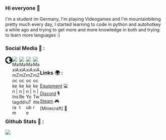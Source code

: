 ### Hi everyone 👋

I'm a student im Germany, I'm playing Videogames and I'm mountainbiking pretty much every day, I started learning to code in python and autohotkey a while ago and trying to get more and more knowledge in both and trying to learn more languages :)

### Social Media 📮 :

[<img align="left" alt="MaxiAmZocken | Website" width="22px" src="https://raw.githubusercontent.com/iconic/open-iconic/master/svg/globe.svg" />][website]
[<img align="left" alt="MaxiAmZocken | Instagram" width="22px" src="https://cdn.jsdelivr.net/npm/simple-icons@v3/icons/instagram.svg" />][instagram]
[<img align="left" alt="MaxiAmZocken | Reddit" width="22px" src="https://cdn.jsdelivr.net/npm/simple-icons@v3/icons/reddit.svg" />][reddit]
[<img align="left" alt="MaxiAmZocken | YouTube" width="22px" src="https://cdn.jsdelivr.net/npm/simple-icons@v3/icons/youtube.svg" />][youtube]
[<img align="left" alt="MaxiAmZocken | Twitter" width="22px" src="https://cdn.jsdelivr.net/npm/simple-icons@v3/icons/twitter.svg" />][twitter]
<br/>

### Links 🌍 :

[Equipment] 💻 <br/>
[Discord] 🎙 <br/>
[Steam] 🎮 <br/>
[Minecraft] 🌳 <br/>

### Github Stats 🧮 :

<p float="left">
  <img src="https://github-readme-stats.vercel.app/api?username=MaxiAmZocken&show_icons=true&count_private=true&title_color=4f8cc9&text_color=9f9f9f&icon_color=4f8cc9&bg_color=181818" height="180">

[website]: https://maxiamzocken.github.io
[twitter]: https://twitter.com/Maxi_am_zocken
[youtube]: https://www.youtube.com/channel/UCKXu4_UtUGvSTRf_FZBMjpQ
[reddit]: https://reddit.com/user/Maxi_am_zocken
[instagram]: https://instagram.com/Maxi_am_zocken
[equipment]: https://maxiamzocken.github.io/tech
[discord]: https://discord.gg/eumk4MC
[steam]: https://steamcommunity.com/id/Void_Maxiii/
